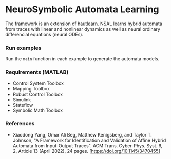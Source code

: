 # NeuroSymbolic Automata Learning

The framework is an extension of [hautlearn](https://github.com/verivital/hautlearn). NSAL learns hybrid automata from traces with linear and nonlinear dynamics as well as neural ordinary differencial equations (neural ODEs).

### Run examples

Run the `main` function in each example to generate the automata models.

### Requirements (MATLAB)

 - Control System Toolbox
 - Mapping Toolbox
 - Robust Control Toolbox
 - Simulink
 - Stateflow
 - Symbolic Math Toolbox

### References

 * Xiaodong Yang, Omar Ali Beg, Matthew Kenigsberg, and Taylor T. Johnson, "A Framework for Identification and Validation of Affine Hybrid Automata from Input-Output Traces". ACM Trans. Cyber-Phys. Syst. 6, 2, Article 13 (April 2022), 24 pages. [https://doi.org/10.1145/3470455]